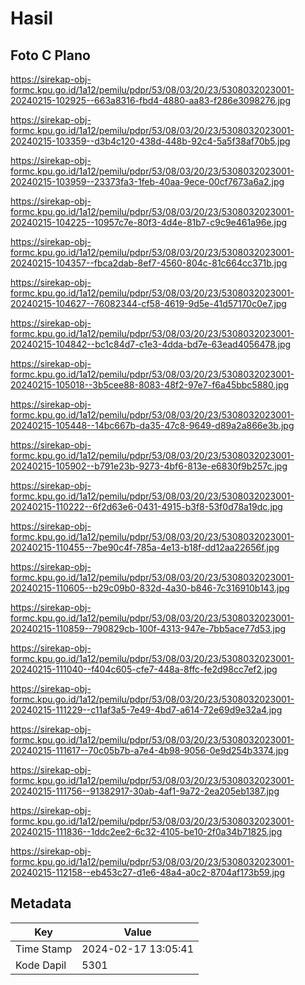 # Hasil

## Foto C Plano

https://sirekap-obj-formc.kpu.go.id/1a12/pemilu/pdpr/53/08/03/20/23/5308032023001-20240215-102925--663a8316-fbd4-4880-aa83-f286e3098276.jpg

https://sirekap-obj-formc.kpu.go.id/1a12/pemilu/pdpr/53/08/03/20/23/5308032023001-20240215-103359--d3b4c120-438d-448b-92c4-5a5f38af70b5.jpg

https://sirekap-obj-formc.kpu.go.id/1a12/pemilu/pdpr/53/08/03/20/23/5308032023001-20240215-103959--23373fa3-1feb-40aa-9ece-00cf7673a6a2.jpg

https://sirekap-obj-formc.kpu.go.id/1a12/pemilu/pdpr/53/08/03/20/23/5308032023001-20240215-104225--10957c7e-80f3-4d4e-81b7-c9c9e461a96e.jpg

https://sirekap-obj-formc.kpu.go.id/1a12/pemilu/pdpr/53/08/03/20/23/5308032023001-20240215-104357--fbca2dab-8ef7-4560-804c-81c664cc371b.jpg

https://sirekap-obj-formc.kpu.go.id/1a12/pemilu/pdpr/53/08/03/20/23/5308032023001-20240215-104627--76082344-cf58-4619-9d5e-41d57170c0e7.jpg

https://sirekap-obj-formc.kpu.go.id/1a12/pemilu/pdpr/53/08/03/20/23/5308032023001-20240215-104842--bc1c84d7-c1e3-4dda-bd7e-63ead4056478.jpg

https://sirekap-obj-formc.kpu.go.id/1a12/pemilu/pdpr/53/08/03/20/23/5308032023001-20240215-105018--3b5cee88-8083-48f2-97e7-f6a45bbc5880.jpg

https://sirekap-obj-formc.kpu.go.id/1a12/pemilu/pdpr/53/08/03/20/23/5308032023001-20240215-105448--14bc667b-da35-47c8-9649-d89a2a866e3b.jpg

https://sirekap-obj-formc.kpu.go.id/1a12/pemilu/pdpr/53/08/03/20/23/5308032023001-20240215-105902--b791e23b-9273-4bf6-813e-e6830f9b257c.jpg

https://sirekap-obj-formc.kpu.go.id/1a12/pemilu/pdpr/53/08/03/20/23/5308032023001-20240215-110222--6f2d63e6-0431-4915-b3f8-53f0d78a19dc.jpg

https://sirekap-obj-formc.kpu.go.id/1a12/pemilu/pdpr/53/08/03/20/23/5308032023001-20240215-110455--7be90c4f-785a-4e13-b18f-dd12aa22656f.jpg

https://sirekap-obj-formc.kpu.go.id/1a12/pemilu/pdpr/53/08/03/20/23/5308032023001-20240215-110605--b29c09b0-832d-4a30-b846-7c316910b143.jpg

https://sirekap-obj-formc.kpu.go.id/1a12/pemilu/pdpr/53/08/03/20/23/5308032023001-20240215-110859--790829cb-100f-4313-947e-7bb5ace77d53.jpg

https://sirekap-obj-formc.kpu.go.id/1a12/pemilu/pdpr/53/08/03/20/23/5308032023001-20240215-111040--f404c605-cfe7-448a-8ffc-fe2d98cc7ef2.jpg

https://sirekap-obj-formc.kpu.go.id/1a12/pemilu/pdpr/53/08/03/20/23/5308032023001-20240215-111229--c11af3a5-7e49-4bd7-a614-72e69d9e32a4.jpg

https://sirekap-obj-formc.kpu.go.id/1a12/pemilu/pdpr/53/08/03/20/23/5308032023001-20240215-111617--70c05b7b-a7e4-4b98-9056-0e9d254b3374.jpg

https://sirekap-obj-formc.kpu.go.id/1a12/pemilu/pdpr/53/08/03/20/23/5308032023001-20240215-111756--91382917-30ab-4af1-9a72-2ea205eb1387.jpg

https://sirekap-obj-formc.kpu.go.id/1a12/pemilu/pdpr/53/08/03/20/23/5308032023001-20240215-111836--1ddc2ee2-6c32-4105-be10-2f0a34b71825.jpg

https://sirekap-obj-formc.kpu.go.id/1a12/pemilu/pdpr/53/08/03/20/23/5308032023001-20240215-112158--eb453c27-d1e6-48a4-a0c2-8704af173b59.jpg


## Metadata

| Key        | Value               |
| ---------- | ------------------- |
| Time Stamp | 2024-02-17 13:05:41 |
| Kode Dapil | 5301                |



